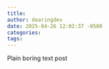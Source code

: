 ```yaml
---
title: 
author: dearingdev
date: 2025-04-26 12:02:37 -0500
categories: 
tags:
---
```

Plain boring text post




